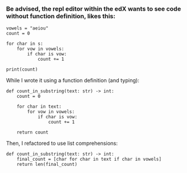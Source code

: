 ### Be advised, the repl editor within the edX wants to see code without function definition, likes this:

```
vowels = "aeiou"
count = 0

for char in s:
    for vow in vowels:
        if char is vow:
            count += 1

print(count)
```

While I wrote it using a function definition (and typing):

```
def count_in_substring(text: str) -> int:
    count = 0

    for char in text:
        for vow in vowels:
            if char is vow:
                count += 1

    return count
```

Then, I refactored to use list comprehensions: 

```
def count_in_substring(text: str) -> int:
    final_count = [char for char in text if char in vowels]
    return len(final_count)
```